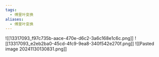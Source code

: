 ```yaml
---
tags:
  - 傅里叶变换
aliases:
  - 傅里叶变换
---
```

![[13317093_f97c735b-aace-470e-d6c2-3a6c168e1c6c.png]]
![[13317093_e2eb2ba0-45cd-4fc9-9ea8-340f542e270f.png]]
![[Pasted image 20241130130831.png]]


